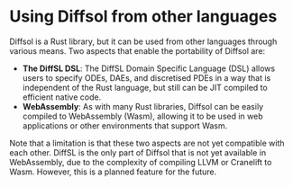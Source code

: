# Using Diffsol from other languages

Diffsol is a Rust library, but it can be used from other languages through various means. Two aspects that enable the portability of Diffsol are:

- **The DiffSL DSL**: The DiffSL Domain Specific Language (DSL) allows users to specify ODEs, DAEs, and discretised PDEs in a way that is independent of the Rust language, but still can be JIT compiled to efficient native code.
- **WebAssembly**: As with many Rust libraries, Diffsol can be easily compiled to WebAssembly (Wasm), allowing it to be used in web applications or other environments that support Wasm.

Note that a limitation is that these two aspects are not yet compatible with each other. DiffSL is the only part of Diffsol that is not yet available in WebAssembly, due to the complexity of compiling LLVM or Cranelift to Wasm. However, this is a planned feature for the future.
